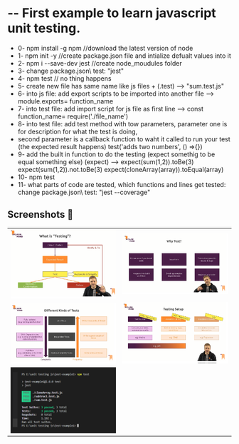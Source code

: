 # -- First example to learn javascript unit testing.

- 0- npm install -g npm	//download the latest version of node
- 1- npm init -y   //create package.json file and intialize defualt values into it
- 2- npm i --save-dev jest	//create node_moudules folder
- 3- change package.json\ test: "jest"
- 4- npm test  // no thing happens
- 5- create new file has same name like js files + (.test) --> "sum.test.js"
- 6- into js file: add export scripts to be imported into another file -->  
    module.exports= function_name 
- 7- into test file: add import script for js file as first line --> 
    const function_name= require('./file_name')
- 8- into test file: add test method with tow parameters, parameter one is for description for what the test is doing, 
- second parameter is a callback function to waht it called to run your test (the expected result happens)
	test('adds two numbers', () =>{})
- 9- add the built in function to do the testing (expect somethig to be equal something else) (expect) -->
	expect(sum(1,2)).toBe(3)
	expect(sum(1,2)).not.toBe(3)
	expect(cloneArray(array)).toEqual(array)
- 10- npm test
- 11- what parts of code are tested, which functions and lines get tested:
	change package.json\ test: "jest --coverage" 

## Screenshots 🎉

<table >
 <tr>
  <td><img src='screenshots/img1.png' width='100%' /></td>
  <td><img src='screenshots/img2.png' width='100%' /></td>
 </tr>
 <tr> 
  <td><img src='screenshots/img3.png' width='100%' /></td>
  <td><img src='screenshots/img4.png' width='100%' /></td>
 </tr>
  <tr> 
  <td><img src='screenshots/img5.png' width='100%' /></td>
 </tr>
</table>

